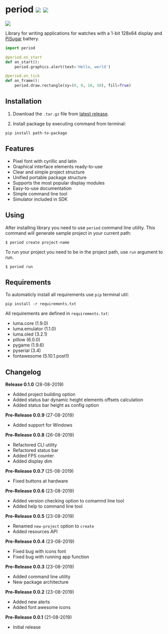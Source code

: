 # period ![](https://img.shields.io/github/languages/code-size/breitburg/period) ![](https://img.shields.io/github/v/release/breitburg/period?include_prereleases)

![](https://imgur.com/download/Nf7iy9A/)

Library for writing applications for watches with a 1-bit 128x64 display and [PiSugar](https://github.com/PiSugar/PiSugar) battery.

```python
import period

@period.on_start
def on_start():
    period.graphics.alert(text='Hello, world')

@period.on_tick
def on_frame():
    period.draw.rectangle(xy=(0, 0, 10, 10), fill=True)
```

## Installation

1. Download the `.tar.gz` file from [latest release](https://github.com/breitburg/period/releases/latest).

2. Install package by executing command from terminal:

```console
pip install path-to-package
```

## Features

- Pixel font with cyrillic and latin
- Graphical interface elements ready-to-use
- Clear and simple project structure
- Unified portable package structure
- Supports the most popular display modules
- Easy-to-use documentation
- Simple command line tool
- Simulator included in SDK

## Using

After installing library you need to use `period` command line utility. This command will generate sample project in your current path:

```console
$ period create project-name
```

To run your project you need to be in the project path, use `run` argument to run.

```console
$ period run
```

## Requirements

To automaticly install all requirements use `pip` terminal util:

```console
pip install -r requirements.txt
```

All requirements are defined in `requirements.txt`:

- luma.core (1.9.0)
- luma.emulator (1.1.0)
- luma.oled (3.2.1)
- pillow (6.0.0)
- pygame (1.9.6)
- pyserial (3.4)
- fontawesome (5.10.1.post1)

## Changelog

**Release 0.1.0** (28-08-2019)
- Added project building option
- Added status bar dynamic height elements offsets calculation
- Added status bar height as config option

**Pre-Release 0.0.9** (27-08-2019)
- Added support for Windows

**Pre-Release 0.0.8** (26-08-2019)
- Refactored CLI utility
- Refactored status bar
- Added FPS counter
- Added display dim

**Pre-Release 0.0.7** (25-08-2019)
- Fixed buttons at hardware

**Pre-Release 0.0.6** (23-08-2019)
- Added version checking option to comamnd line tool
- Added help to command line tool

**Pre-Release 0.0.5** (23-08-2019)
- Renamed `new-project` option to `create`
- Added resources API

**Pre-Release 0.0.4** (23-08-2019)
- Fixed bug with icons font
- Fixed bug with running app function

**Pre-Release 0.0.3** (23-08-2019)
- Added command line utility
- New package architecture

**Pre-Release 0.0.2** (23-08-2019)
- Added new alerts
- Added font awesome icons

**Pre-Release 0.0.1** (21-08-2019)
- Initial release
